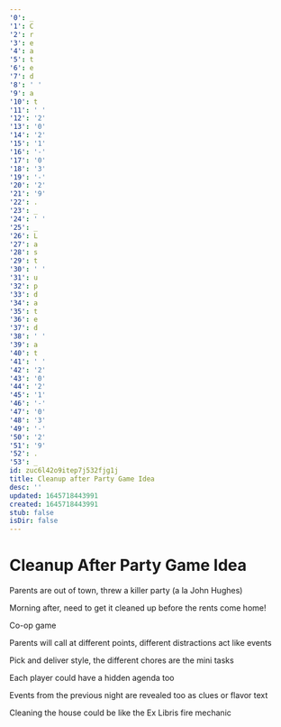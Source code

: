 ```yaml
---
'0': _
'1': C
'2': r
'3': e
'4': a
'5': t
'6': e
'7': d
'8': ' '
'9': a
'10': t
'11': ' '
'12': '2'
'13': '0'
'14': '2'
'15': '1'
'16': '-'
'17': '0'
'18': '3'
'19': '-'
'20': '2'
'21': '9'
'22': .
'23': _
'24': ' '
'25': _
'26': L
'27': a
'28': s
'29': t
'30': ' '
'31': u
'32': p
'33': d
'34': a
'35': t
'36': e
'37': d
'38': ' '
'39': a
'40': t
'41': ' '
'42': '2'
'43': '0'
'44': '2'
'45': '1'
'46': '-'
'47': '0'
'48': '3'
'49': '-'
'50': '2'
'51': '9'
'52': .
'53': _
id: zuc6l42o9itep7j532fjg1j
title: Cleanup after Party Game Idea
desc: ''
updated: 1645718443991
created: 1645718443991
stub: false
isDir: false
---
```


# Cleanup After Party Game Idea


Parents are out of town, threw a killer party (a la John Hughes)

Morning after, need to get it cleaned up before the rents come home!

Co-op game

Parents will call at different points, different distractions act like events

Pick and deliver style, the different chores are the mini tasks

Each player could have a hidden agenda too

Events from the previous night are revealed too as clues or flavor text

Cleaning the house could be like the Ex Libris fire mechanic


